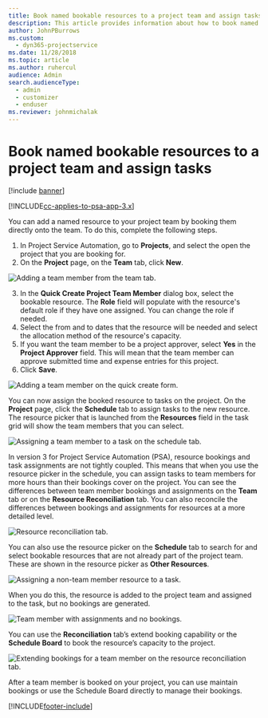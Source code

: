 ```yaml
---
title: Book named bookable resources to a project team and assign tasks
description: This article provides information about how to book named resources to project teams and assign them to tasks.
author: JohnPBurrows
ms.custom: 
  - dyn365-projectservice
ms.date: 11/28/2018
ms.topic: article
ms.author: ruhercul
audience: Admin
search.audienceType: 
  - admin
  - customizer
  - enduser
ms.reviewer: johnmichalak
---
```

# Book named bookable resources to a project team and assign tasks 

[!include [banner](../includes/psa-now-project-operations.md)]

[!INCLUDE[cc-applies-to-psa-app-3.x](../includes/cc-applies-to-psa-app-3x.md)]

You can  add a named resource to your project team by booking them directly onto the team. To do this, complete the following steps.

1. In  Project Service Automation, go to **Projects**, and select the open the project that you are booking for.
2. On the **Project** page, on the **Team** tab, click **New**. 

![Adding a team member from the team tab.](media/RM-how-to-1.png)

3. In the **Quick Create Project Team Member** dialog box, select the bookable resource. The **Role** field will populate with the resource's default role if they have one assigned. You can change the role if needed. 
4. Select the from and to dates that the resource will be needed and select the allocation method of the resource's capacity. 
5. If you want the team member to be a project approver, select **Yes** in the **Project Approver** field. This will mean that the team member can approve submitted time and expense entries for this project. 
6. Click **Save**.

![Adding a team member on the quick create form.](media/RM-how-to-2.png)


You can now assign the booked resource to tasks on the project. On the **Project** page, click the **Schedule** tab to assign tasks to the new resource. The resource picker that is launched from the **Resources** field in the task grid will show the team members that you can select.

![Assigning a team member to a task on the schedule tab.](media/RM-how-to-3.png)

In version 3 for Project Service Automation (PSA), resource bookings and task assignments are not tightly coupled. This means that when you use the resource picker in the schedule, you can assign tasks to team members for more hours than their bookings cover on the project.
You can see the differences between team member bookings and assignments on the **Team** tab or on the **Resource Reconciliation** tab. You can also reconcile the differences between bookings and assignments for resources at a more detailed level.

![Resource reconciliation tab.](media/RM-how-to-4.png)

You can also use the resource picker on the **Schedule** tab to search for and select bookable resources that are not already part of the project team. These are shown in the resource picker as **Other Resources**.

![Assigning a non-team member resource to a task.](media/RM-how-to-5.png)

When you do this, the resource is added to the project team and assigned to the task, but no bookings are generated.

![Team member with assignments and no bookings.](media/RM-how-to-6.png)

You can use the **Reconciliation** tab’s extend booking capability or the **Schedule Board** to book the resource’s capacity to the project.

![Extending bookings for a team member on the resource reconciliation tab.](media/RM-how-to-7.png)

After a team member is booked on your project, you can use maintain bookings or use the Schedule Board directly to manage their bookings.


[!INCLUDE[footer-include](../includes/footer-banner.md)]
